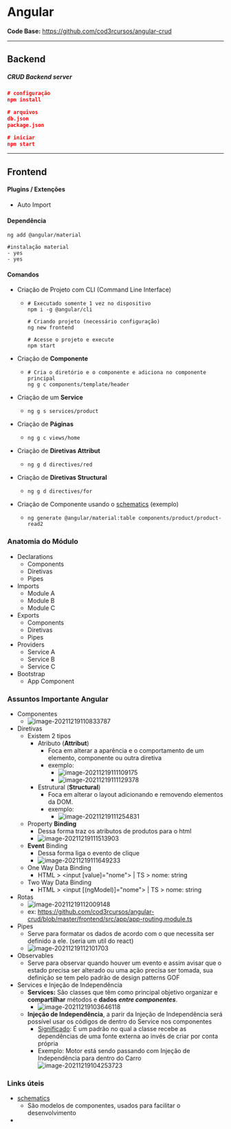 # Angular



**Code Base:** https://github.com/cod3rcursos/angular-crud

---

## Backend

##### CRUD Backend server

```json
# configuração
npm install

# arquivos
db.json
package.json

# iniciar
npm start
```



---

## Frontend

#### Plugins / Extenções

- Auto Import



#### Dependência

````
ng add @angular/material

#instalação material
- yes
- yes
````



#### Comandos

- Criação de Projeto com CLI (Command Line Interface)

  - ```
    # Executado somente 1 vez no dispositivo
    npm i -g @angular/cli
    
    # Criando projeto (necessário configuração)
    ng new frontend
    
    # Acesse o projeto e execute
    npm start
    ```

- Criação de **Componente**

  - ```
    # Cria o diretório e o componente e adiciona no componente principal
    ng g c components/template/header
    ```

- Criação de um **Service**

  - ```
    ng g s services/product
    ```

- Criação de **Páginas**

  - ```
    ng g c views/home
    ```

- Criação de **Diretivas Attribut**

  - ```
    ng g d directives/red
    ```

- Criação de **Diretivas Structural** 

  - ```
    ng g d directives/for
    ```

- Criação de Componente usando o [schematics](https://material.angular.io/guide/schematics) (exemplo)

  - ```
    ng generate @angular/material:table components/product/product-read2
    ```





### Anatomia do Módulo

- Declarations
  - Components 
  - Diretivas
  - Pipes
- Imports
  - Module A
  - Module B
  - Module C
- Exports
  - Components
  - Diretivas
  - Pipes
- Providers
  - Service A
  - Service B
  - Service C
- Bootstrap
  - App Component



### Assuntos Importante Angular

- Componentes
  - ![image-20211219110833787](.\imgs_printscreen\image-20211219110833787.png)
- Diretivas
  - Existem 2 tipos
    - Atributo (**Attribut**)
      - Foca em alterar a aparência e o comportamento de um elemento, componente ou outra diretiva
      - exemplo:
        - ![image-20211219111109175](.\imgs_printscreen\image-20211219111109175.png)
        - ![image-20211219111129378](.\imgs_printscreen\image-20211219111129378.png)
    - Estrutural (**Structural**)
      - Foca em alterar o layout adicionando e removendo elementos da DOM.
      - exemplo:
        - ![image-20211219111254831](.\imgs_printscreen\image-20211219111254831.png)
  - Property **Binding**
    - Dessa forma traz os atributos de produtos para o html
    - ![image-20211219111513903](.\imgs_printscreen\image-20211219111513903.png)
  - **Event** Binding
    - Dessa forma liga o evento de clique
    - ![image-20211219111649233](.\imgs_printscreen\image-20211219111649233.png)
  - One Way Data Binding
    - HTML > <input [value]="nome"> | TS > nome: string
  - Two Way Data Binding
    - HTML > <input [(ngModel)]="nome"> | TS > nome: string
- Rotas
  - ![image-20211219112009148](.\imgs_printscreen\image-20211219112009148.png)
  - ex: https://github.com/cod3rcursos/angular-crud/blob/master/frontend/src/app/app-routing.module.ts
- Pipes
  - Serve para formatar os dados de acordo com o que necessita ser definido a ele. (seria um util do react)
  - ![image-20211219112101703](.\imgs_printscreen\image-20211219112101703.png)
- Observables
  - Serve para observar quando houver um evento e assim avisar que o estado precisa ser alterado ou uma ação precisa ser tomada, sua definição se tem pelo padrão de design patterns GOF
- Services e Injeção de Independência
  - **Services:** São classes que têm como principal objetivo organizar e **compartilhar** métodos e **dados** ***entre componentes***. 
    - ![image-20211219103646118](.\imgs_printscreen\image-20211219103646118.png)
  - **Injeção de Independência**, a parir da Injeção de Independência será possível usar os códigos de dentro do Service nos componentes 
    - <u>Significado</u>: É um padrão no qual a classe recebe as dependências de uma fonte externa ao invés de criar por conta própria
    - Exemplo: Motor está sendo passando com Injeção de Independência para dentro do Carro![image-20211219104253723](.\imgs_printscreen\image-20211219104253723.png)



### Links úteis

- [schematics](https://material.angular.io/guide/schematics)
  - São modelos de componentes, usados para facilitar o desenvolvimento
- 

